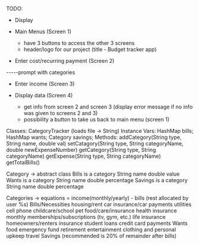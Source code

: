 TODO:
- Display
- Main Menus (Screen 1)
  - have 3 buttons to access the other 3 screens 
  - header/logo for our project (title - Budget tracker app)
  
- Enter cost/recurring payment (Screen 2)

-----prompt with categories
- Enter income (Screen 3)

- Display data (Screen 4)
  - get info from screen 2 and screen 3 (display error message if no info was given to screens 2 and 3)
  - possibility a button to take us back to main menu (screen 1)

Classes:
CategoryTracker (loads file -> String)
	Instance Vars:
		HashMap<Category> bills;
		HashMap<Category> wants;
		Category savings;
	Methods:
		addCategory(String type, String name, double val)
		setCatagory(String type, String categoryName, double newExpenseNumber)
		getCategory(String type, String categoryName)
		getExpense(String type, String categoryName)
		getTotalBills()

Category -> abstract class
	Bills is a category
		String name
		double value
	Wants is a category
		String name
		double percentage
	Savings is a category
		String name
		double percentage
	
Categories -> equations = income(monthly/yearly) - bills (rest allocated by user %s)
Bills/Necessities
	housing/rent
	car insurance/car payments
	utilities
	cell phone
	childcare/school
	pet food/care/insurance
	health insurance
	monthly memberships/subscriptions (tv, gym, etc.)
	life insurance
	homeowners/renters insurance
	student loans
	credit card payments
Wants
	food
	emergency fund
	retirement
	entertainment
	clothing and personal upkeep
	travel
Savings (recommended is 20% of remainder after bills)
